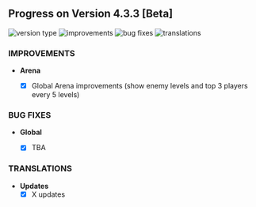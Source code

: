 ## Progress on Version 4.3.3 [Beta]

![version type](https://img.shields.io/badge/version-beta-yellow.svg?style=flat-square)
![improvements](https://img.shields.io/badge/improvements-1-green.svg?style=flat-square)
![bug fixes](https://img.shields.io/badge/bug%20fixes-0-red.svg?style=flat-square)
![translations](https://img.shields.io/badge/translations-0-blue.svg?style=flat-square)

### IMPROVEMENTS
- **Arena**
	- [x] Global Arena improvements (show enemy levels and top 3 players every 5 levels)
	

### BUG FIXES
- **Global**
	- [x] TBA


### TRANSLATIONS
-  **Updates**
	- [x] X updates
